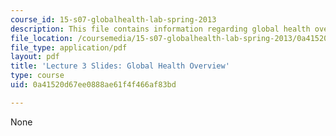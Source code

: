 ```yaml
---
course_id: 15-s07-globalhealth-lab-spring-2013
description: This file contains information regarding global health overview.
file_location: /coursemedia/15-s07-globalhealth-lab-spring-2013/0a41520d67ee0888ae61f4f466af83bd_MIT15_S07S13_lec3.pdf
file_type: application/pdf
layout: pdf
title: 'Lecture 3 Slides: Global Health Overview'
type: course
uid: 0a41520d67ee0888ae61f4f466af83bd

---
```

None